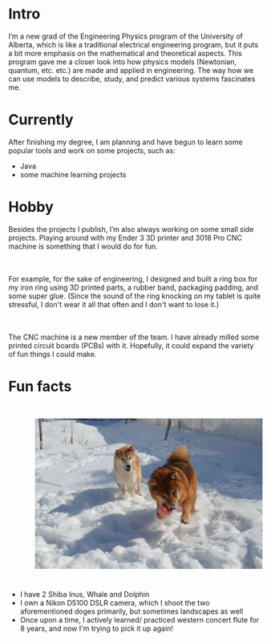 # Intro

I’m a new grad of the Engineering Physics program of the University of Alberta, which is like a traditional electrical engineering program, but it puts a bit more emphasis on the mathematical and theoretical aspects. This program gave me a closer look into how physics models (Newtonian, quantum, etc. etc.) are made and applied in engineering. The way how we can use models to describe, study, and predict various systems fascinates me.

# Currently

After finishing my degree, I am planning and have begun to learn some popular tools and work on some projects, such as:


- Java
- some machine learning projects


# Hobby
Besides the projects I publish, I’m also always working on some small side projects. Playing around with my Ender 3 3D printer and 3018 Pro CNC machine is something that I would do for fun.

　

For example, for the sake of engineering, I designed and built a ring box for my iron ring using 3D printed parts, a rubber band, packaging padding, and some super glue. (Since the sound of the ring knocking on my tablet is quite stressful, I don't wear it all that often and I don't want to lose it.)

　

The CNC machine is a new member of the team. I have already milled some printed circuit boards (PCBs) with it. Hopefully, it could expand the variety of fun things I could make.


# Fun facts

<!-- ![Dolphin (left) and Whale (right)]() -->
<div style="float:center; width:100%;padding:2em">
  <img src="/images/about/Dolphin_and_Whale.jpg" style="max-width:90%; display:block; margin:auto;" title="Dolphin (left) and Whale (right) chasing an orange ball in the snow" alt="Dolphin (left) and Whale (right) chasing an orange ball in the snow" />
</div>


- I have 2 Shiba Inus, Whale and Dolphin
- I own a Nikon D5100 DSLR camera, which I shoot the two aforementioned doges primarily, but sometimes landscapes as well
- Once upon a time, I actively learned/ practiced western concert flute for 8 years, and now I'm trying to pick it up again!
